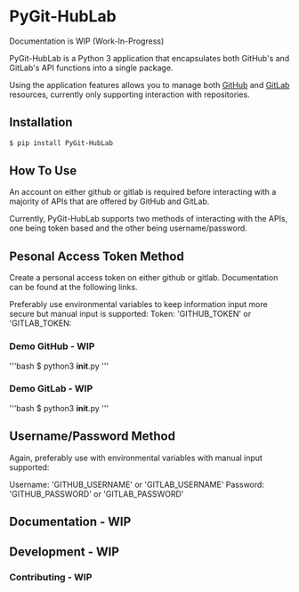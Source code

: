 # PyGit-HubLab
Documentation is WIP (Work-In-Progress)

PyGit-HubLab is a Python 3 application that encapsulates both GitHub's and GitLab's API functions into a single package.

[GitHub API v3]: https://developer.github.com/v3
[GitLab API v4]: https://docs.gitlab.com/ee/api/README.html

Using the application features allows you to manage both [GitHub] and [GitLab] resources, currently only supporting interaction with repositories.

## Installation

```bash
$ pip install PyGit-HubLab
```

## How To Use
An account on either github or gitlab is required before interacting with a majority of APIs that are offered by GitHub and GitLab.

Currently, PyGit-HubLab supports two methods of interacting with the APIs, one being token based and the other being username/password.

## Pesonal Access Token Method
Create a personal access token on either github or gitlab. Documentation can be found at the following links.

[GitHub]: https://help.github.com/en/articles/creating-a-personal-access-token-for-the-command-line
[GitLab]: https://docs.gitlab.com/ee/user/profile/personal_access_tokens.html

Preferably use environmental variables to keep information input more secure but manual input is supported:
Token: 'GITHUB_TOKEN' or 'GITLAB_TOKEN:

### Demo GitHub - WIP
'''bash
$ python3 __init__.py
'''

### Demo GitLab - WIP
'''bash
$ python3 __init__.py
'''

## Username/Password Method
Again, preferably use with environmental variables with manual input supported:

Username: 'GITHUB_USERNAME' or 'GITLAB_USERNAME'
Password: 'GITHUB_PASSWORD' or 'GITLAB_PASSWORD'

## Documentation - WIP

## Development - WIP

### Contributing - WIP
